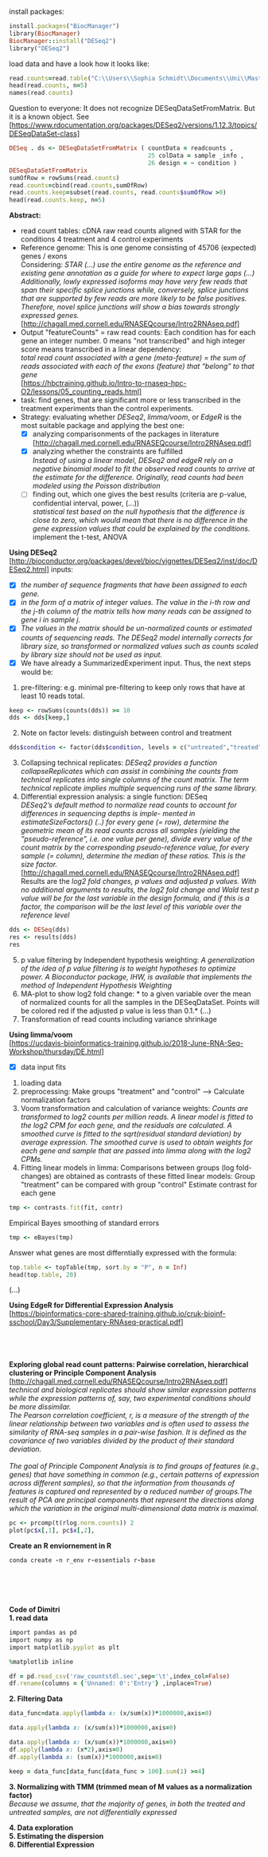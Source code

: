 
install packages:
```ruby
install.packages("BiocManager")
library(BiocManager)
BiocManager::install("DESeq2")
library("DESeq2") 
```
load data and have a look how it looks like:
```ruby
read.counts=read.table("C:\\Users\\Sophia Schmidt\\Documents\\Uni\\Master\\Programming for Life Science\\raw_countstdl.txt")
head(read.counts, n=5)
names(read.counts)
```

Question to everyone: It does not recognize DESeqDataSetFromMatrix. But it is a known object. See [https://www.rdocumentation.org/packages/DESeq2/versions/1.12.3/topics/DESeqDataSet-class]
```ruby
DESeq . ds <- DESeqDataSetFromMatrix ( countData = readcounts ,
                                       25 colData = sample _info ,
                                       26 design = ~ condition )
DESeqDataSetFromMatrix
sumOfRow = rowSums(read.counts)
read.counts=cbind(read.counts,sumOfRow)
read.counts.keep=subset(read.counts, read.counts$sumOfRow >0)
head(read.counts.keep, n=5)
```


**Abstract:**<br/>
- read count tables: cDNA raw read counts aligned with STAR for the conditions 4 treatment and 4 control experiments<br/>
- Reference genome: This is one genome consisting of 45706 (expected) genes / exons<br/>
Considering: *STAR (...) use the entire genome as the reference and existing gene annotation as a guide for where to expect large gaps (...) Additionally, lowly expressed isoforms may have very few reads that span their specific splice junctions while, conversely, splice junctions that are supported by few reads are more likely to be false positives. Therefore, novel splice junctions will show a bias towards strongly expressed genes.* [http://chagall.med.cornell.edu/RNASEQcourse/Intro2RNAseq.pdf]
- Output "featureCounts" = raw read counts: Each condition has for each gene an integer number. 0 means "not transcribed" and high integer score means transcribed in a linear dependency:<br/>
*total read count associated with a gene (meta-feature) = the sum of reads associated with each of the exons (feature) that “belong” to that gene*<br/> 
[https://hbctraining.github.io/Intro-to-rnaseq-hpc-O2/lessons/05_counting_reads.html] 
- task: find genes, that are significant more or less transcribed in the treatment experiments than the control experiments.<br/>
- Strategy: evaluating whether *DESeq2*, *limma/voom*, or *EdgeR* is the most suitable package and applying the best one:
  - [x] analyzing comparisonments of the packages in literature
  [http://chagall.med.cornell.edu/RNASEQcourse/Intro2RNAseq.pdf]
  - [x] analyzing whether the constraints are fulfilled<br/>
  *Instead of using a linear model, DESeq2 and edgeR rely on a negative binomial model to fit the observed read counts to arrive at the estimate for the difference. Originally, read counts had been modeled using the Poisson distribution*<br/>
  - [ ] finding out, which one gives the best results (criteria are p-value, confidential interval, power, (...))<br/>
  *statistical test based on the null hypothesis that the difference is close to zero, which would mean that there is no difference in the gene expression values that could be explained by the conditions.*<br/>
  implement the t-test, ANOVA

**Using DESeq2**<br/>
[http://bioconductor.org/packages/devel/bioc/vignettes/DESeq2/inst/doc/DESeq2.html]
inputs: 
  - [x] *the number of sequence fragments that have been assigned to each gene.*
  - [x] *in the form of a matrix of integer values. The value in the i-th row and the j-th column of the matrix tells how many reads can be assigned to gene i in sample j.*
  - [x] *The values in the matrix should be un-normalized counts or estimated counts of sequencing reads. The DESeq2 model internally corrects for library size, so transformed or normalized values such as counts scaled by library size should not be used as input.*
- [x] We have already a SummarizedExperiment input. Thus, the next steps would be: 
1. pre-filtering: e.g. minimal pre-filtering to keep only rows that have at least 10 reads total.
```ruby
keep <- rowSums(counts(dds)) >= 10
dds <- dds[keep,]
```
2. Note on factor levels: distinguish between control and treatment
```ruby
dds$condition <- factor(dds$condition, levels = c("untreated","treated"))
```
3. Collapsing technical replicates: *DESeq2 provides a function collapseReplicates which can assist in combining the counts from technical replicates into single columns of the count matrix. The term technical replicate implies multiple sequencing runs of the same library.*
4. Differential expression analysis: a single function: DESeq<br/>
*DESeq2’s default method to normalize read counts to account for differences in sequencing depths is imple- mented in estimateSizeFactors() (..) for every gene (= row), determine the geometric mean of its read counts across all samples (yielding the ”pseudo-reference”, i.e. one value per gene), divide every value of the count matrix by the corresponding pseudo-reference value, for every sample (= column), determine the median of these ratios. This is the size factor.* [http://chagall.med.cornell.edu/RNASEQcourse/Intro2RNAseq.pdf]<br/>
Results are the *log2 fold changes, p values and adjusted p values. With no additional arguments to results, the log2 fold change and Wald test p value will be for the last variable in the design formula, and if this is a factor, the comparison will be the last level of this variable over the reference level*<br/>
```ruby
dds <- DESeq(dds)
res <- results(dds)
res
```
5. p value filtering by Independent hypothesis weighting: *A generalization of the idea of p value filtering is to weight hypotheses to optimize power. A Bioconductor package, IHW, is available that implements the method of Independent Hypothesis Weighting*
6. MA-plot to show log2 fold change: * to a given variable over the mean of normalized counts for all the samples in the DESeqDataSet. Points will be colored red if the adjusted p value is less than 0.1.*
(...)
7. Transformation of read counts including variance shrinkage

**Using limma/voom**<br/>
[https://ucdavis-bioinformatics-training.github.io/2018-June-RNA-Seq-Workshop/thursday/DE.html]
- [x] data input fits
1. loading data
2. preprocessing: Make groups "treatment" and "control"  --> Calculate normalization factors
3. Voom transformation and calculation of variance weights: *Counts are transformed to log2 counts per million reads. A linear model is fitted to the log2 CPM for each gene, and the residuals are calculated. A smoothed curve is fitted to the sqrt(residual standard deviation) by average expression. The smoothed curve is used to obtain weights for each gene and sample that are passed into limma along with the log2 CPMs.*
4. Fitting linear models in limma: Comparisons between groups (log fold-changes) are obtained as contrasts of these fitted linear models: Group "treatment" can be compared with group "control"
Estimate contrast for each gene
```ruby
tmp <- contrasts.fit(fit, contr)
```
Empirical Bayes smoothing of standard errors
```ruby
tmp <- eBayes(tmp)
```
Answer what genes are most differntially expressed with the formula:
```ruby
top.table <- topTable(tmp, sort.by = "P", n = Inf)
head(top.table, 20)
```
(...)

**Using EdgeR for Differential Expression Analysis**<br/>
[https://bioinformatics-core-shared-training.github.io/cruk-bioinf-sschool/Day3/Supplementary-RNAseq-practical.pdf]<br/>
<br/>
<br/>
<br/>
<br/>
**Exploring global read count patterns: Pairwise correlation, hierarchical clustering or Principle Component Analysis**<br/>
[http://chagall.med.cornell.edu/RNASEQcourse/Intro2RNAseq.pdf]<br/>
*technical and biological replicates should show similar expression patterns while the expression patterns of, say, two experimental conditions should be more dissimilar.*<br/>
*The Pearson correlation coefficient, r, is a measure of the strength of the linear relationship between two variables and is often used to assess the similarity of RNA-seq samples in a pair-wise fashion. It is defined as the covariance of two variables divided by the product of their standard deviation.*<br/>
<br/>
*The goal of Principle Component Analysis is to find groups of features (e.g., genes) that have something in common (e.g., certain patterns of expression across different samples), so that the information from thousands of features is captured and represented by a reduced number of groups.The result of PCA are principal components that represent the directions along which the variation in the original multi-dimensional data matrix is maximal.*
```ruby
pc <- prcomp(t(rlog.norm.counts)) 2
plot(pc$x[,1], pc$x[,2],
```

**Create an R enviornement in R**
```ruby
conda create -n r_env r-essentials r-base
```




<br/><br/><br/><br/>
**Code of Dimitri**<br/>
**1. read data**
```ruby
import pandas as pd
import numpy as np
import matplotlib.pyplot as plt

%matplotlib inline

df = pd.read_csv('raw_countstdl.sec',sep='\t',index_col=False)
df.rename(columns = {'Unnamed: 0':'Entry'} ,inplace=True)
```

**2. Filtering Data**<br/>
```ruby
data_func=data.apply(lambda x: (x/sum(x))*1000000,axis=0)
```
```ruby
data.apply(lambda x: (x/sum(x))*1000000,axis=0)
```

```ruby
data.apply(lambda x: (x/sum(x))*1000000,axis=0)
df.apply(lambda x: (x*2),axis=0)
df.apply(lambda x: (sum(x))*1000000,axis=0) 
```
```ruby
keep = data_func[data_func[data_func > 100].sum(1) >=4]
```

**3. Normalizing with TMM (trimmed mean of M values as a normalization factor)**<br/>
*Because we assume, that the majority of genes, in both the treated and untreated samples, are not differentially expressed*

**4. Data exploration**<br/>
**5. Estimating the dispersion**<br/>
**6. Differential Expression**<br/>


